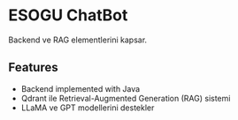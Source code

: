 # ESOGU ChatBot

Backend ve RAG elementlerini kapsar.

## Features

- Backend implemented with Java
- Qdrant ile Retrieval-Augmented Generation (RAG) sistemi
- LLaMA ve GPT modellerini destekler